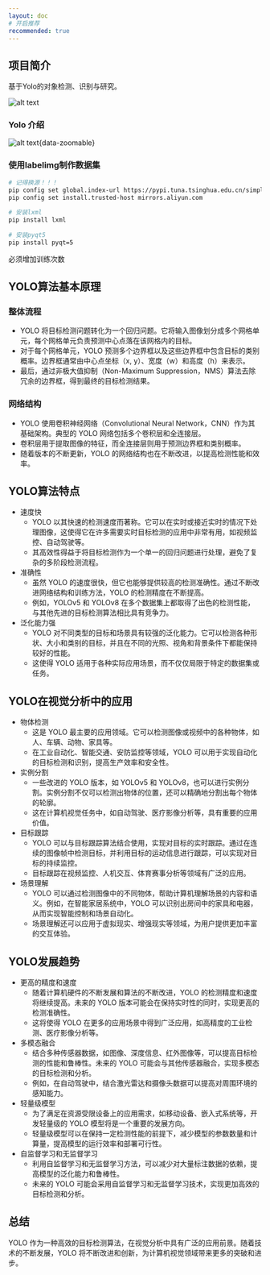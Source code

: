```yaml
---
layout: doc
# 开启推荐
recommended: true
---
```


## 项目简介 ##

基于Yolo的对象检测、识别与研究。  

![alt text](/images/cmono-20241028135331.png)

### Yolo 介绍 ###

![alt text](/images/cmono-QQ图片20240527132356.png){data-zoomable}


### 使用labelimg制作数据集 ###

```bash
# 记得换源！！！
pip config set global.index-url https://pypi.tuna.tsinghua.edu.cn/simple
pip config set install.trusted-host mirrors.aliyun.com
 
# 安装lxml
pip install lxml
 
# 安装pyqt5
pip install pyqt=5
```

必须增加训练次数

## YOLO算法基本原理 ##

### 整体流程 ###

- YOLO 将目标检测问题转化为一个回归问题。它将输入图像划分成多个网格单元，每个网格单元负责预测中心点落在该网格内的目标。
- 对于每个网格单元，YOLO 预测多个边界框以及这些边界框中包含目标的类别概率。边界框通常由中心点坐标（x, y）、宽度（w）和高度（h）来表示。
- 最后，通过非极大值抑制（Non-Maximum Suppression，NMS）算法去除冗余的边界框，得到最终的目标检测结果。

### 网络结构 ###

- YOLO 使用卷积神经网络（Convolutional Neural Network，CNN）作为其基础架构。典型的 YOLO 网络包括多个卷积层和全连接层。
- 卷积层用于提取图像的特征，而全连接层则用于预测边界框和类别概率。
- 随着版本的不断更新，YOLO 的网络结构也在不断改进，以提高检测性能和效率。

## YOLO算法特点 ##

- 速度快
  - YOLO 以其快速的检测速度而著称。它可以在实时或接近实时的情况下处理图像，这使得它在许多需要实时目标检测的应用中非常有用，如视频监控、自动驾驶等。
  - 其高效性得益于将目标检测作为一个单一的回归问题进行处理，避免了复杂的多阶段检测流程。
- 准确性
  - 虽然 YOLO 的速度很快，但它也能够提供较高的检测准确性。通过不断改进网络结构和训练方法，YOLO 的检测精度在不断提高。
  - 例如，YOLOv5 和 YOLOv8 在多个数据集上都取得了出色的检测性能，与其他先进的目标检测算法相比具有竞争力。
- 泛化能力强
  - YOLO 对不同类型的目标和场景具有较强的泛化能力。它可以检测各种形状、大小和类别的目标，并且在不同的光照、视角和背景条件下都能保持较好的性能。
  - 这使得 YOLO 适用于各种实际应用场景，而不仅仅局限于特定的数据集或任务。

## YOLO在视觉分析中的应用 ##

- 物体检测
  - 这是 YOLO 最主要的应用领域。它可以检测图像或视频中的各种物体，如人、车辆、动物、家具等。
  - 在工业自动化、智能交通、安防监控等领域，YOLO 可以用于实现自动化的目标检测和识别，提高生产效率和安全性。
- 实例分割
  - 一些改进的 YOLO 版本，如 YOLOv5 和 YOLOv8，也可以进行实例分割。实例分割不仅可以检测出物体的位置，还可以精确地分割出每个物体的轮廓。
  - 这在计算机视觉任务中，如自动驾驶、医疗影像分析等，具有重要的应用价值。
- 目标跟踪
  - YOLO 可以与目标跟踪算法结合使用，实现对目标的实时跟踪。通过在连续的图像帧中检测目标，并利用目标的运动信息进行跟踪，可以实现对目标的持续监控。
  - 目标跟踪在视频监控、人机交互、体育赛事分析等领域有广泛的应用。
- 场景理解
  - YOLO 可以通过检测图像中的不同物体，帮助计算机理解场景的内容和语义。例如，在智能家居系统中，YOLO 可以识别出房间中的家具和电器，从而实现智能控制和场景自动化。
  - 场景理解还可以应用于虚拟现实、增强现实等领域，为用户提供更加丰富的交互体验。


## YOLO发展趋势 ##

- 更高的精度和速度
  - 随着计算机硬件的不断发展和算法的不断改进，YOLO 的检测精度和速度将继续提高。未来的 YOLO 版本可能会在保持实时性的同时，实现更高的检测准确性。
  - 这将使得 YOLO 在更多的应用场景中得到广泛应用，如高精度的工业检测、医疗影像分析等。
- 多模态融合
  - 结合多种传感器数据，如图像、深度信息、红外图像等，可以提高目标检测的性能和鲁棒性。未来的 YOLO 可能会与其他传感器融合，实现多模态的目标检测和分析。
  - 例如，在自动驾驶中，结合激光雷达和摄像头数据可以提高对周围环境的感知能力。
- 轻量级模型
  - 为了满足在资源受限设备上的应用需求，如移动设备、嵌入式系统等，开发轻量级的 YOLO 模型将是一个重要的发展方向。
  - 轻量级模型可以在保持一定检测性能的前提下，减少模型的参数数量和计算量，提高模型的运行效率和部署可行性。
- 自监督学习和无监督学习
  - 利用自监督学习和无监督学习方法，可以减少对大量标注数据的依赖，提高模型的泛化能力和鲁棒性。
  - 未来的 YOLO 可能会采用自监督学习和无监督学习技术，实现更加高效的目标检测和分析。

## 总结 ##

YOLO 作为一种高效的目标检测算法，在视觉分析中具有广泛的应用前景。随着技术的不断发展，YOLO 将不断改进和创新，为计算机视觉领域带来更多的突破和进步。
